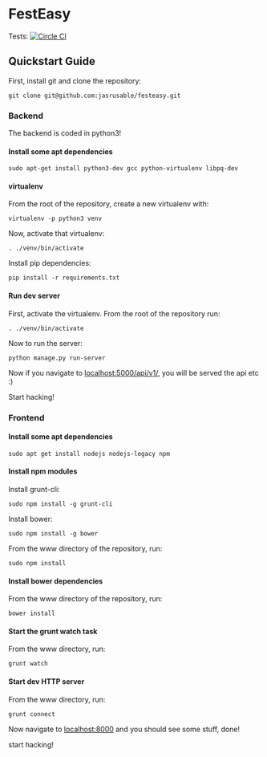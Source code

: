# FestEasy

Tests: [![Circle CI](https://circleci.com/gh/jasrusable/festeasy.svg?style=svg&circle-token=c7a32d51438bd6f2fee752e729560c36b76a4a37)](https://circleci.com/gh/jasrusable/festeasy)

## Quickstart Guide
First, install git and clone the repository:

`git clone git@github.com:jasrusable/festeasy.git`

### Backend

The backend is coded in python3!

#### Install some apt dependencies

`sudo apt-get install python3-dev gcc python-virtualenv libpq-dev`

#### virtualenv

From the root of the repository, create a new virtualenv with:

`virtualenv -p python3 venv`

Now, activate that virtualenv:

`. ./venv/bin/activate`

Install pip dependencies:

`pip install -r requirements.txt`

#### Run dev server

First, activate the virtualenv. From the root of the repository run:

`. ./venv/bin/activate`

Now to run the server:

`python manage.py run-server`

Now if you navigate to [localhost:5000/api/v1/](http://localhost:5000/api/v1/), you will be served the api etc :)

Start hacking!

### Frontend

#### Install some apt dependencies

`sudo apt get install nodejs nodejs-legacy npm`

#### Install npm modules

Install grunt-cli:

`sudo npm install -g grunt-cli`

Install bower:

`sudo npm install -g bower`

From the www directory of the repository, run:

`sudo npm install`

#### Install bower dependencies

From the www directory of the repository, run:

`bower install`

#### Start the grunt watch task

From the www directory, run:

`grunt watch`


#### Start dev HTTP server

From the www directory, run:

`grunt connect`

Now navigate to [localhost:8000](http://localhost:8000) and you should see some stuff, done!

start hacking!
